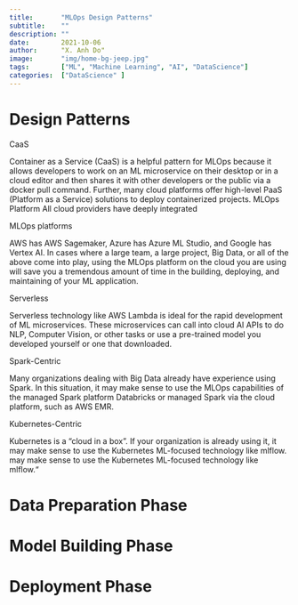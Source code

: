 ```yaml
---
title:       "MLOps Design Patterns"
subtitle:    ""
description: ""
date:        2021-10-06
author:      "X. Anh Do"
image:       "img/home-bg-jeep.jpg"
tags:        ["ML", "Machine Learning", "AI", "DataScience"]
categories:  ["DataScience" ]
---
```


# Design Patterns

 CaaS ​

Container as a Service (CaaS) is a helpful pattern for MLOps because it allows developers to work on an ML microservice on their desktop or in a cloud editor and then shares it with other developers or the public via a docker pull command. Further, many cloud platforms offer high-level PaaS (Platform as a Service) solutions to deploy containerized projects. MLOps Platform All cloud providers have deeply integrated  ​

MLOps platforms ​

AWS has AWS Sagemaker, Azure has Azure ML Studio, and Google has Vertex AI. In cases where a large team, a large project, Big Data, or all of the above come into play, using the MLOps platform on the cloud you are using will save you a tremendous amount of time in the building, deploying, and maintaining of your ML application.  ​

Serverless ​

Serverless technology like AWS Lambda is ideal for the rapid development of ML microservices. These microservices can call into cloud AI APIs to do NLP, Computer Vision, or other tasks or use a pre-trained model you developed yourself or one that downloaded.  ​

Spark-Centric ​

Many organizations dealing with Big Data already have experience using Spark. In this situation, it may make sense to use the MLOps capabilities of the managed Spark platform Databricks or managed Spark via the cloud platform, such as AWS EMR.  ​

Kubernetes-Centric​

Kubernetes is a “cloud in a box”. If your organization is already using it, it may make sense to use the Kubernetes ML-focused technology like mlflow. may make sense to use the Kubernetes ML-focused technology like mlflow.“  

# Data Preparation Phase

# Model Building Phase

# Deployment Phase